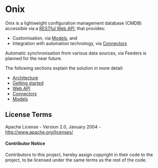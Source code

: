 # Onix 

Onix is a lightweight configuration management database (CMDB) accessible via a [RESTful Web API](./docs/wapi.md), that 
provides:
 
 - Customisation, via [Models](./models/readme.md), and 
 - Integration with automation technology, via [Connectors](./connectors/readme.md)  

Automatic synchronisation from various data sources, via Feeders is planned for the near future.

The following sections explain the solution in more detail:

- [Architecture](./docs/architecture.md)
- [Getting started](./docs/getting_started.md)
- [Web API](./docs/wapi.md)
- [Connectors](./connectors/readme.md)
- [Models](./models/readme.md)


## License Terms

Apache License - Version 2.0, January 2004 - http://www.apache.org/licenses/

#### Contributor Notice

Contributors to this project, hereby assign copyright in their code to the 
project, to be licensed under the same terms as the rest of the code.